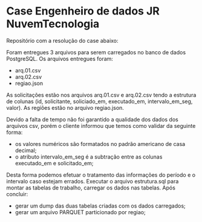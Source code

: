 # Case Engenheiro de dados JR NuvemTecnologia
Repositório com a resolução do case abaixo:


Foram entregues 3 arquivos para serem carregados no banco de dados PostgreSQL.
Os arquivos entregues foram:

  * arq.01.csv
  * arq.02.csv
  * regiao.json

As solicitações estão nos arquivos arq.01.csv e arq.02.csv tendo a estrutura de colunas (id, solicitante, soliciado_em, executado_em, intervalo_em_seg, valor).
As regiões estão no arquivo regiao.json.

Devido a falta de tempo não foi garantido a qualidade dos dados dos arquivos csv, porém o cliente informou que temos como validar da seguinte forma:
  * os valores numéricos são formatados no padrão americano de casa decimal;
  * o atributo intervalo_em_seg é a subtração entre as colunas executado_em e solicitado_em;

Desta forma podemos efetuar o tratamento das informações do período e o intervalo caso estejam errados.
Executar o arquivo estrutura.sql para montar as tabelas de trabalho, carregar os dados nas tabelas. Após concluir:
  * gerar um dump das duas tabelas criadas com os dados carregados;
  * gerar um arquivo PARQUET particionado por regiao;



